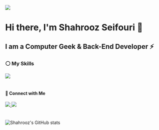 ![](https://komarev.com/ghpvc/?username=0xSeifouri&color=green)

# Hi there, I'm Shahrooz Seifouri :wave:



## I am a Computer Geek & Back-End Developer :zap:



### :white_circle: My Skills
 <p align="left">
  <a href="https://github.com/0xSeifouri">
    <img src="https://skillicons.dev/icons?i=python,django,fastapi,postman,linux,docker,postgres,html,css,bootstrap" />
  </a>
</p>

#
#### 🤝 Connect with Me

<p align="left">
  <a href="https://www.linkedin.com/in/shahrooz-seifouri/">
    <img src="https://skillicons.dev/icons?i=linkedin" />
  </a>
  <a href="https://stackoverflow.com/users/21503893/shahrooz-seifouri">
    <img src="https://skillicons.dev/icons?i=stackoverflow" />
  </a>

<!--
**0xSeifouri/0xSeifouri** is a ✨ _special_ ✨ repository because its `README.md` (this file) appears on your GitHub profile.

Here are some ideas to get you started:

- 🔭 I’m currently working on ...
- 🌱 I’m currently learning ...
- 👯 I’m looking to collaborate on ...
- 🤔 I’m looking for help with ...
- 💬 Ask me about ...
- 📫 How to reach me: ...
- 😄 Pronouns: ...
- ⚡ Fun fact: ...
-->



#
![Shahrooz's GitHub stats](https://github-readme-stats.vercel.app/api?username=0xSeifouri&show_icons=true&theme=cobalt)
